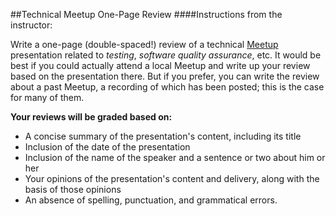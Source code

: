 ##Technical Meetup One-Page Review
####Instructions from the instructor:

Write a one-page (double-spaced!) review of a technical [Meetup](http://meetup.com/) presentation related to *testing*, *software quality assurance*, etc. It would be best if you could actually attend a local Meetup and write up your review based on the presentation there. But if you prefer, you can write the review about a past Meetup, a recording of which has been posted; this is the case for many of them.

**Your reviews will be graded based on:**
- A concise summary of the presentation's content, including its title
- Inclusion of the date of the presentation
- Inclusion of the name of the speaker and a sentence or two about him or her
- Your opinions of the presentation's content and delivery, along with the basis of those opinions
- An absence of spelling, punctuation, and grammatical errors. 
